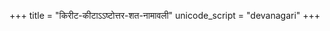 +++
title = "किरीट-कीटाऽऽष्टोत्तर-शत-नामावली"
unicode_script = "devanagari"
+++

<div class="js_include" url="/kAvyam/TIkA/padyam/rAjArAmasuta-shankaraH/stotram/kirITa-kITAShTottara-shata-nAmAvalI/"  newLevelForH1="2" includeTitle="true"> </div>  

